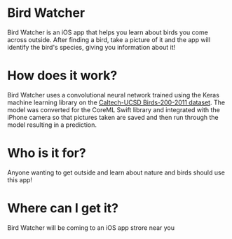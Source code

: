 # Bird Watcher
Bird Watcher is an iOS app that helps you learn about birds you come across outside. After finding a bird, take a picture of it and the app will identify the bird's species, giving you information about it!

# How does it work?
Bird Watcher uses a convolutional neural network trained using the Keras machine learning library on the [Caltech-UCSD Birds-200-2011 dataset](http://www.vision.caltech.edu/visipedia/CUB-200.html). The model was converted for the CoreML Swift library and integrated with the iPhone camera so that pictures taken are saved and then run through the model resulting in a prediction.

# Who is it for?
Anyone wanting to get outside and learn about nature and birds should use this app!

# Where can I get it?
Bird Watcher will be coming to an iOS app strore near you 
